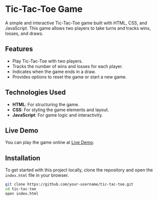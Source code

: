 # Tic-Tac-Toe Game

A simple and interactive Tic-Tac-Toe game built with HTML, CSS, and JavaScript. This game allows two players to take turns and tracks wins, losses, and draws.

## Features

- Play Tic-Tac-Toe with two players.
- Tracks the number of wins and losses for each player.
- Indicates when the game ends in a draw.
- Provides options to reset the game or start a new game.

## Technologies Used

- **HTML**: For structuring the game.
- **CSS**: For styling the game elements and layout.
- **JavaScript**: For game logic and interactivity.

## Live Demo

You can play the game online at [Live Demo](https://codeshinobi-sarthak.github.io/Tic-Tac-Toe-game/). 

## Installation

To get started with this project locally, clone the repository and open the `index.html` file in your browser.

```bash
git clone https://github.com/your-username/tic-tac-toe.git
cd tic-tac-toe
open index.html
